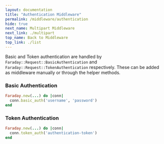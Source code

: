 ```yaml
---
layout: documentation
title: "Authentication Middleware"
permalink: /middleware/authentication
hide: true
next_name: Multipart Middleware
next_link: ./multipart
top_name: Back to Middleware
top_link: ./list
---
```


Basic and Token authentication are handled by `Faraday::Request::BasicAuthentication`
and `Faraday::Request::TokenAuthentication` respectively.
These can be added as middleware manually or through the helper methods.

### Basic Authentication

```ruby
Faraday.new(...) do |conn|
  conn.basic_auth('username', 'password')
end
```

### Token Authentication

```ruby
Faraday.new(...) do |conn|
  conn.token_auth('authentication-token')
end
```
